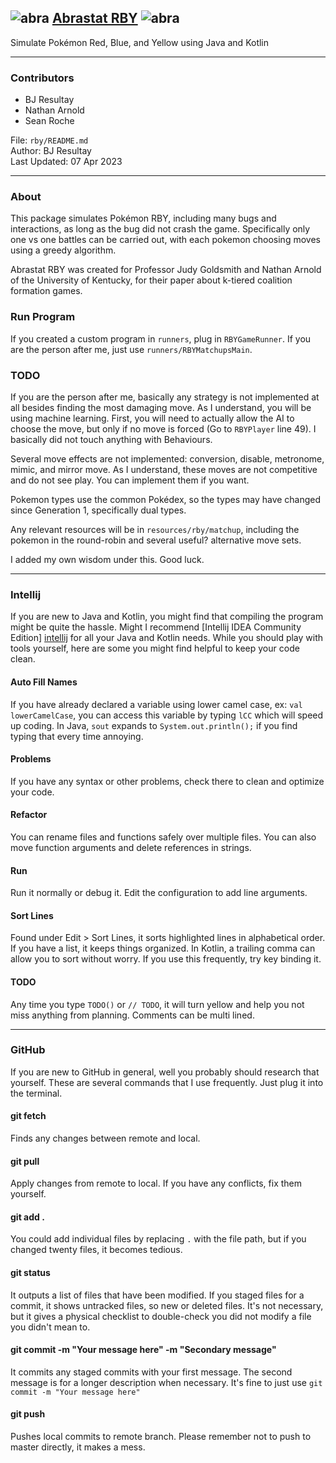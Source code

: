 ## ![abra][logo] [Abrastat RBY][master] ![abra][logo]
Simulate Pokémon Red, Blue, and Yellow
using Java and Kotlin
*****************************************************
### Contributors
* BJ Resultay
* Nathan Arnold
* Sean Roche

File: ```rby/README.md``` <br />
Author: BJ Resultay <br />
Last Updated: 07 Apr 2023
*****************************************************
### About
This package simulates Pokémon RBY, including many
bugs and interactions, as long as the bug did not
crash the game. Specifically only one vs one battles
can be carried out, with each pokemon choosing moves
using a greedy algorithm.

Abrastat RBY was created for Professor Judy Goldsmith
and Nathan Arnold of the University of Kentucky, for
their paper about k-tiered coalition formation games.

### Run Program
If you created a custom program in ```runners```,
plug in ```RBYGameRunner```. If you are the person
after me, just use ```runners/RBYMatchupsMain```.

### TODO
If you are the person after me, basically any
strategy is not implemented at all besides finding
the most damaging move. As I understand, you will be
using machine learning. First, you will need to
actually allow the AI to choose the move, but only
if no move is forced (Go to ```RBYPlayer``` line 49).
I basically did not touch anything with Behaviours.

Several move effects are not implemented: conversion,
disable, metronome, mimic, and mirror move. As I
understand, these moves are not competitive and do
not see play. You can implement them if you want.

Pokemon types use the common Pokédex, so the types
may have changed since Generation 1, specifically
dual types.

Any relevant resources will be in
```resources/rby/matchup```, including the pokemon in
the round-robin and several useful? alternative move
sets.

I added my own wisdom under this. Good luck.
*****************************************************
### Intellij
If you are new to Java and Kotlin, you might find
that compiling the program might be quite the hassle.
Might I recommend [Intellij IDEA Community Edition]
[intellij] for all your Java and Kotlin needs. While
you should play with tools yourself, here are some
you might find helpful to keep your code clean.

#### Auto Fill Names
If you have already declared a variable using lower
camel case, ex: ```val lowerCamelCase```, you can
access this variable by typing ```lCC``` which will
speed up coding. In Java, ```sout``` expands to
```System.out.println();``` if you find typing that
every time annoying.

#### Problems
If you have any syntax or other problems, check there
to clean and optimize your code.

#### Refactor
You can rename files and functions safely over
multiple files. You can also move function arguments
and delete references in strings.

#### Run
Run it normally or debug it. Edit the configuration
to add line arguments.

#### Sort Lines
Found under Edit > Sort Lines, it sorts highlighted
lines in alphabetical order. If you have a list, it
keeps things organized. In Kotlin, a trailing comma
can allow you to sort without worry. If you use this
frequently, try key binding it.

#### TODO
Any time you type ```TODO()``` or ```// TODO```, it
will turn yellow and help you not miss anything from
planning. Comments can be multi lined.
*****************************************************
### GitHub
If you are new to GitHub in general, well you
probably should research that yourself. These are
several commands that I use frequently. Just plug it
into the terminal.

#### git fetch
Finds any changes between remote and local.

#### git pull
Apply changes from remote to local. If you have any
conflicts, fix them yourself.

#### git add .
You could add individual files by replacing ```.```
with the file path, but if you changed twenty files,
it becomes tedious.

#### git status
It outputs a list of files that have been modified.
If you staged files for a commit, it shows untracked
files, so new or deleted files. It's not necessary,
but it gives a physical checklist to double-check you
did not modify a file you didn't mean to.

#### git commit -m "Your message here" -m "Secondary message"
It commits any staged commits with your first
message. The second message is for a longer
description when necessary. It's fine to just use
```git commit -m "Your message here"```

#### git push
Pushes local commits to remote branch. Please
remember not to push to master directly, it makes a
mess.

[logo]: https://user-images.githubusercontent.com/34076225/152662755-8bf4f541-dcdb-456b-9594-dbd5e5b91607.png "abra"
[master]: https://github.com/Rezzo64/abrastat-gsc/tree/master/src/main/java/com/abrastat/rby
[intellij]: https://www.jetbrains.com/idea/
